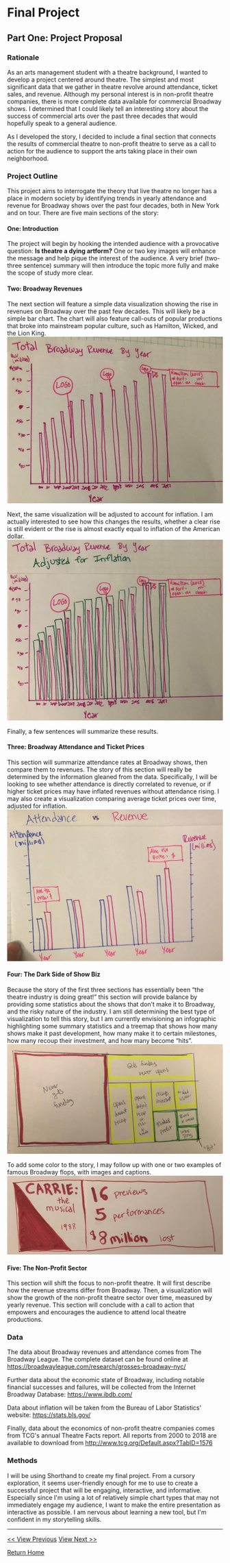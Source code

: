 # Final Project

## Part One: Project Proposal

### Rationale
As an arts management student with a theatre background, I wanted to develop a project centered around theatre. The simplest and most significant data that we gather in theatre revolve around attendance, ticket sales, and revenue. Although my personal interest is in non-profit theatre companies, there is more complete data available for commercial Broadway shows. I determined that I could likely tell an interesting story about the success of commercial arts over the past three decades that would hopefully speak to a general audience.

As I developed the story, I decided to include a final section that connects the results of commercial theatre to non-profit theatre to serve as a call to action for the audience to support the arts taking place in their own neighborhood. 

### Project Outline
This project aims to interrogate the theory that live theatre no longer has a place in modern society by identifying trends in yearly attendance and revenue for Broadway shows over the past four decades, both in New York and on tour. 
There are five main sections of the story: 

#### One: Introduction
The project will begin by hooking the intended audience with a provocative question: **Is theatre a dying artform?** One or two key images will enhance the message and help pique the interest of the audience. A very brief (two-three sentence) summary will then introduce the topic more fully and make the scope of study more clear. 

#### Two: Broadway Revenues
The next section will feature a simple data visualization showing the rise in revenues on Broadway over the past few decades. This will likely be a simple bar chart. The chart will also feature call-outs of popular productions that broke into mainstream popular culture, such as Hamilton, Wicked, and the Lion King. 
![Sketch 1](sketch1.jpg)

Next, the same visualization will be adjusted to account for inflation. I am actually interested to see how this changes the results, whether a clear rise is still evident or the rise is almost exactly equal to inflation of the American dollar. 
![Sketch 2](sketch2.jpg)

Finally, a few sentences will summarize these results. 

#### Three: Broadway Attendance and Ticket Prices
This section will summarize attendance rates at Broadway shows, then compare them to revenues. The story of this section will really be determined by the information gleaned from the data. Specifically, I will be looking to see whether attendance is directly correlated to revenue, or if higher ticket prices may have inflated revenues without attendance rising. I may also create a visualization comparing average ticket prices over time, adjusted for inflation. 
![Sketch 3](sketch3.jpg)

#### Four: The Dark Side of Show Biz
Because the story of the first three sections has essentially been “the theatre industry is doing great!” this section will provide balance by providing some statistics about the shows that don’t make it to Broadway, and the risky nature of the industry. 
I am still determining the best type of visualization to tell this story, but I am currently envisioning an infographic highlighting some summary statistics and a treemap that shows how many shows make it past development, how many make it to certain milestones, how many recoup their investment, and how many become “hits”.  
![Sketch 4](sketch4.jpg)

To add some color to the story, I may follow up with one or two examples of famous Broadway flops, with images and captions. 
![Sketch 5](sketch5.jpg)

#### Five: The Non-Profit Sector
This section will shift the focus to non-profit theatre. It will first describe how the revenue streams differ from Broadway. Then, a visualization will show the growth of the non-profit theatre sector over time, measured by yearly revenue. 
This section will conclude with a call to action that empowers and encourages the audience to attend local theatre productions. 

### Data
The data about Broadway revenues and attendance comes from The Broadway League. The complete dataset can be found online at <https://broadwayleague.com/research/grosses-broadway-nyc/>

Further data about the economic state of Broadway, including notable financial successes and failures, will be collected from the Internet Broadway Database: <https://www.ibdb.com/>

Data about inflation will be taken from the Bureau of Labor Statistics' website: <https://stats.bls.gov/>

Finally, data about the economics of non-profit theatre companies comes from TCG's annual Theatre Facts report. All reports from 2000 to 2018 are available to download from <http://www.tcg.org/Default.aspx?TabID=1576> 

### Methods
I will be using Shorthand to create my final project. From a cursory exploration, it seems user-friendly enough for me to use to create a successful project that will be engaging, interactive, and informative. Especially since I'm using a lot of relatively simple chart types that may not immediately engage my audience, I want to make the entire presentation as interactive as possible. I am nervous about learning a new tool, but I'm confident in my storytelling skills. 
****************************

[<< View Previous](/Assignment_3_4.md) [View Next >>](/Final_Project_2.md)

[Return Home](/Home.md)




